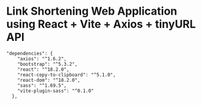 # Link Shortening Web Application using React + Vite + Axios + tinyURL API
```
"dependencies": {
    "axios": "^1.6.2",
    "bootstrap": "^5.3.2",
    "react": "^18.2.0",
    "react-copy-to-clipboard": "^5.1.0",
    "react-dom": "^18.2.0",
    "sass": "^1.69.5",
    "vite-plugin-sass": "^0.1.0"
  },
```
